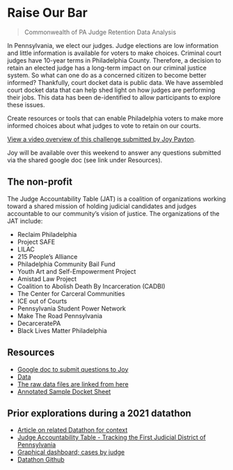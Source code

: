 # Raise Our Bar

> Commonwealth of PA Judge Retention Data Analysis

In Pennsylvania, we elect our judges.
Judge elections are low information and little information is available
for voters to make choices.
Criminal court judges have 10-year terms in Philadelphia County.
Therefore, a decision to retain an elected judge has a long-term impact
on our criminal justice system.
So what can one do as a concerned citizen to become better informed?
Thankfully, court docket data is public data.
We have assembled court docket data that can help shed light
on how judges are performing their jobs.
This data has been de-identified to allow participants to explore these issues.

Create resources or tools that can enable Philadelphia voters
to make more informed choices about what judges to vote to retain on our courts.

[View a video overview of this challenge submitted by Joy Payton](https://joy-payton.s3.amazonaws.com/court_docket_pitch.mp4).

Joy will be available over this weekend to answer any questions
submitted via the shared google doc (see link under Resources).

## The non-profit

The Judge Accountability Table (JAT) is a coalition of organizations
working toward a shared mission of holding judicial candidates and judges
accountable to our community’s vision of justice.
The organizations of the JAT include:

* Reclaim Philadelphia
* Project SAFE
* LILAC
* 215 People’s Alliance
* Philadelphia Community Bail Fund
* Youth Art and Self-Empowerment Project
* Amistad Law Project
* Coalition to Abolish Death By Incarceration (CADBI)
* The Center for Carceral Communities
* ICE out of Courts
* Pennsylvania Student Power Network
* Make The Road Pennsylvania
* DecarceratePA
* Black Lives Matter Philadelphia

## Resources

* [Google doc to submit questions to Joy](https://docs.google.com/spreadsheets/d/1pkPSm8APgnwJgENyiBzAAbBhItRdebxmbqVs2Terhtc/edit?usp=sharing)
* [Data]( https://github.com/rladiesPHL/2021_datathon/tree/main/data)
* [The raw data files are linked from here]( https://github.com/rladiesPHL/2021_datathon/blob/main/data/data_links.md )
* [Annotated Sample Docket Sheet]( https://github.com/rladiesPHL/2021_datathon/blob/main/data/annotated_sample_docket_sheet.pdf)

## Prior explorations during a 2021 datathon

* [Article on related Datathon for context](https://technical.ly/software-development/r-ladies-judge-accountability-datathon/)
* [Judge Accountability Table - Tracking the First Judicial District of Pennsylvania](https://judgeaccountabilitytable.org/)
* [Graphical dashboard; cases by judge](https://awalsh.shinyapps.io/2021_datathon_dashboard/)
* [Datathon Github](https://github.com/rladiesPHL/2021_datathon)
